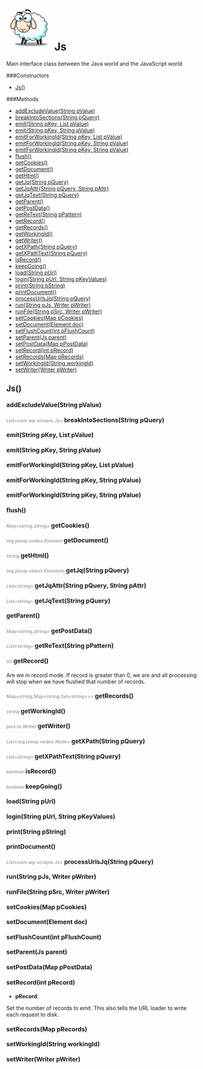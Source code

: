 ![Scrapie](src/main/images/sheepVerySmall.png) Js
=====


Main interface class between the Java world and the JavaScript world




###Constructors
- [Js()](#2316330)

###Methods
- [addExcludeValue(String pValue)](#1526343849)
- [breakIntoSections(String pQuery)](#70747965)
- [emit(String pKey, List pValue)](#856545347)
- [emit(String pKey, String pValue)](#-411319946)
- [emitForWorkingId(String pKey, List pValue)](#294587270)
- [emitForWorkingId(String pKey, String pValue)](#712847353)
- [emitForWorkingId(String pKey, String pValue)](#712847353)
- [flush()](#-760377595)
- [getCookies()](#216551706)
- [getDocument()](#-1112689838)
- [getHtml()](#488960226)
- [getJq(String pQuery)](#1932918093)
- [getJqAttr(String pQuery, String pAttr)](#-51822634)
- [getJqText(String pQuery)](#-1192716576)
- [getParent()](#-1041905503)
- [getPostData()](#874444513)
- [getReText(String pPattern)](#-1271561236)
- [getRecord()](#1278664328)
- [getRecords()](#983960589)
- [getWorkingId()](#-511304457)
- [getWriter()](#231446058)
- [getXPath(String pQuery)](#1521535043)
- [getXPathText(String pQuery)](#2138633942)
- [isRecord()](#-1592506276)
- [keepGoing()](#-44872394)
- [load(String pUrl)](#410534269)
- [login(String pUrl, String pKeyValues)](#-1781132244)
- [print(String pString)](#1360788028)
- [printDocument()](#-994781719)
- [processUrlsJq(String pQuery)](#1836584528)
- [run(String pJs, Writer pWriter)](#336624440)
- [runFile(String pSrc, Writer pWriter)](#-598366243)
- [setCookies(Map pCookies)](#1384324107)
- [setDocument(Element doc)](#175956064)
- [setFlushCount(int pFlushCount)](#1418642554)
- [setParent(Js parent)](#1391625220)
- [setPostData(Map pPostData)](#-1860901489)
- [setRecord(int pRecord)](#-1092772818)
- [setRecords(Map pRecords)](#1456381227)
- [setWorkingId(String workingId)](#-1064871666)
- [setWriter(Writer pWriter)](#1581417664)


<a name="2316330">Js</a>()
-----


#### <a style="font-size:16px;" name="1526343849">addExcludeValue</a><span style="font-size:16px;">(String pValue)</span>

#### <span style="font-size:12px;color:#AAAAAA">List&lt;com.wp.scrapie.Js&gt;</span> <a style="font-size:16px;" name="70747965">breakIntoSections</a><span style="font-size:16px;">(String pQuery)</span>

#### <a style="font-size:16px;" name="856545347">emit</a><span style="font-size:16px;">(String pKey, List pValue)</span>

#### <a style="font-size:16px;" name="-411319946">emit</a><span style="font-size:16px;">(String pKey, String pValue)</span>

#### <a style="font-size:16px;" name="294587270">emitForWorkingId</a><span style="font-size:16px;">(String pKey, List pValue)</span>

#### <a style="font-size:16px;" name="712847353">emitForWorkingId</a><span style="font-size:16px;">(String pKey, String pValue)</span>

#### <a style="font-size:16px;" name="712847353">emitForWorkingId</a><span style="font-size:16px;">(String pKey, String pValue)</span>

#### <a style="font-size:16px;" name="-760377595">flush</a><span style="font-size:16px;">()</span>

#### <span style="font-size:12px;color:#AAAAAA">Map&lt;string,string&gt;</span> <a style="font-size:16px;" name="216551706">getCookies</a><span style="font-size:16px;">()</span>

#### <span style="font-size:12px;color:#AAAAAA">org.jsoup.nodes.Element</span> <a style="font-size:16px;" name="-1112689838">getDocument</a><span style="font-size:16px;">()</span>

#### <span style="font-size:12px;color:#AAAAAA">string</span> <a style="font-size:16px;" name="488960226">getHtml</a><span style="font-size:16px;">()</span>

#### <span style="font-size:12px;color:#AAAAAA">org.jsoup.select.Elements</span> <a style="font-size:16px;" name="1932918093">getJq</a><span style="font-size:16px;">(String pQuery)</span>

#### <span style="font-size:12px;color:#AAAAAA">List&lt;string&gt;</span> <a style="font-size:16px;" name="-51822634">getJqAttr</a><span style="font-size:16px;">(String pQuery, String pAttr)</span>

#### <span style="font-size:12px;color:#AAAAAA">List&lt;string&gt;</span> <a style="font-size:16px;" name="-1192716576">getJqText</a><span style="font-size:16px;">(String pQuery)</span>

#### <a style="font-size:16px;" name="-1041905503">getParent</a><span style="font-size:16px;">()</span>

#### <span style="font-size:12px;color:#AAAAAA">Map&lt;string,string&gt;</span> <a style="font-size:16px;" name="874444513">getPostData</a><span style="font-size:16px;">()</span>

#### <span style="font-size:12px;color:#AAAAAA">List&lt;string&gt;</span> <a style="font-size:16px;" name="-1271561236">getReText</a><span style="font-size:16px;">(String pPattern)</span>

#### <span style="font-size:12px;color:#AAAAAA">int</span> <a style="font-size:16px;" name="1278664328">getRecord</a><span style="font-size:16px;">()</span>

Are we in record mode.  If record is greater than 0, we are and all processing will
stop when we have flushed that number of records.



#### <span style="font-size:12px;color:#AAAAAA">Map&lt;string,Map&lt;string,Set&lt;string&gt;&gt;&gt;</span> <a style="font-size:16px;" name="983960589">getRecords</a><span style="font-size:16px;">()</span>

#### <span style="font-size:12px;color:#AAAAAA">string</span> <a style="font-size:16px;" name="-511304457">getWorkingId</a><span style="font-size:16px;">()</span>

#### <span style="font-size:12px;color:#AAAAAA">java.io.Writer</span> <a style="font-size:16px;" name="231446058">getWriter</a><span style="font-size:16px;">()</span>

#### <span style="font-size:12px;color:#AAAAAA">List&lt;org.jsoup.nodes.Node&gt;</span> <a style="font-size:16px;" name="1521535043">getXPath</a><span style="font-size:16px;">(String pQuery)</span>

#### <span style="font-size:12px;color:#AAAAAA">List&lt;string&gt;</span> <a style="font-size:16px;" name="2138633942">getXPathText</a><span style="font-size:16px;">(String pQuery)</span>

#### <span style="font-size:12px;color:#AAAAAA">boolean</span> <a style="font-size:16px;" name="-1592506276">isRecord</a><span style="font-size:16px;">()</span>

#### <span style="font-size:12px;color:#AAAAAA">boolean</span> <a style="font-size:16px;" name="-44872394">keepGoing</a><span style="font-size:16px;">()</span>

#### <a style="font-size:16px;" name="410534269">load</a><span style="font-size:16px;">(String pUrl)</span>

#### <a style="font-size:16px;" name="-1781132244">login</a><span style="font-size:16px;">(String pUrl, String pKeyValues)</span>

#### <a style="font-size:16px;" name="1360788028">print</a><span style="font-size:16px;">(String pString)</span>

#### <a style="font-size:16px;" name="-994781719">printDocument</a><span style="font-size:16px;">()</span>

#### <span style="font-size:12px;color:#AAAAAA">List&lt;com.wp.scrapie.Js&gt;</span> <a style="font-size:16px;" name="1836584528">processUrlsJq</a><span style="font-size:16px;">(String pQuery)</span>

#### <a style="font-size:16px;" name="336624440">run</a><span style="font-size:16px;">(String pJs, Writer pWriter)</span>

#### <a style="font-size:16px;" name="-598366243">runFile</a><span style="font-size:16px;">(String pSrc, Writer pWriter)</span>

#### <a style="font-size:16px;" name="1384324107">setCookies</a><span style="font-size:16px;">(Map pCookies)</span>

#### <a style="font-size:16px;" name="175956064">setDocument</a><span style="font-size:16px;">(Element doc)</span>

#### <a style="font-size:16px;" name="1418642554">setFlushCount</a><span style="font-size:16px;">(int pFlushCount)</span>

#### <a style="font-size:16px;" name="1391625220">setParent</a><span style="font-size:16px;">(Js parent)</span>

#### <a style="font-size:16px;" name="-1860901489">setPostData</a><span style="font-size:16px;">(Map pPostData)</span>

#### <a style="font-size:16px;" name="-1092772818">setRecord</a><span style="font-size:16px;">(int pRecord)</span>
- <b>pRecord</b>: 

Set the number of records to emit. This also tells the URL loader to
write each request to disk.



#### <a style="font-size:16px;" name="1456381227">setRecords</a><span style="font-size:16px;">(Map pRecords)</span>

#### <a style="font-size:16px;" name="-1064871666">setWorkingId</a><span style="font-size:16px;">(String workingId)</span>

#### <a style="font-size:16px;" name="1581417664">setWriter</a><span style="font-size:16px;">(Writer pWriter)</span>

